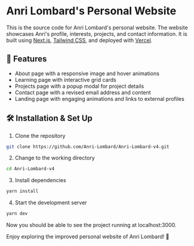# Anri Lombard's Personal Website

This is the source code for Anri Lombard's personal website. The website showcases Anri's profile, interests, projects, and contact information. It is built using [Next.js](https://nextjs.org), [Tailwind CSS](https://tailwindcss.com), and deployed with [Vercel](https://vercel.com).

## 🚀 Features

- About page with a responsive image and hover animations
- Learning page with interactive grid cards
- Projects page with a popup modal for project details
- Contact page with a revised email address and content
- Landing page with engaging animations and links to external profiles

## 🛠️ Installation & Set Up

1. Clone the repository

```bash
git clone https://github.com/Anri-Lombard/Anri-Lombard-v4.git
```

2. Change to the working directory

```bash
cd Anri-Lombard-v4
```

3. Install dependencies

```bash
yarn install
```

4. Start the development server

```bash
yarn dev
```

Now you should be able to see the project running at localhost:3000.

Enjoy exploring the improved personal website of Anri Lombard! 🎉
